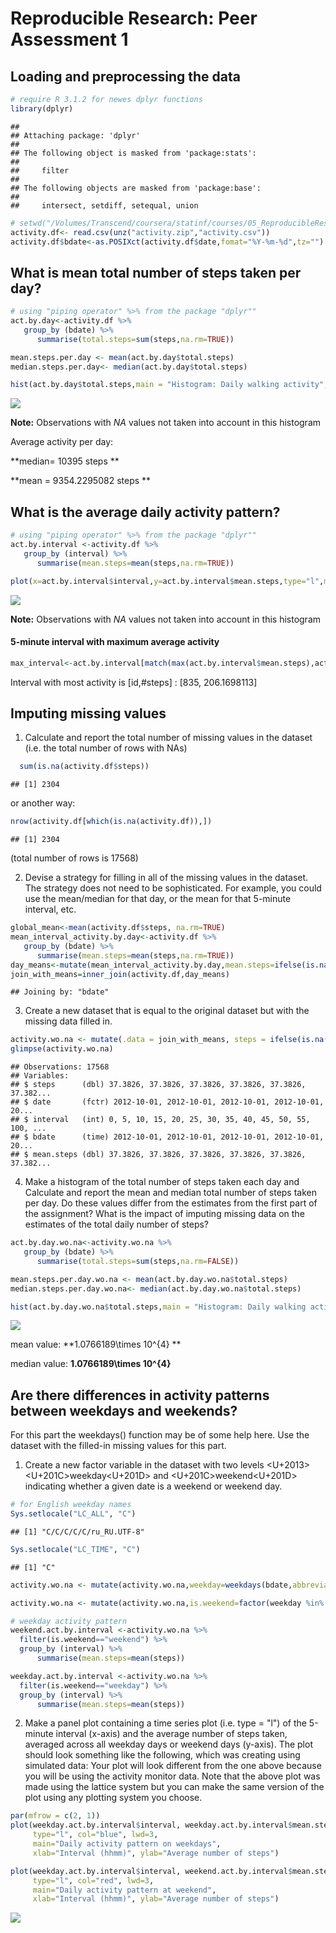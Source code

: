 # Reproducible Research: Peer Assessment 1


## Loading and preprocessing the data

```r
# require R 3.1.2 for newes dplyr functions
library(dplyr)
```

```
## 
## Attaching package: 'dplyr'
## 
## The following object is masked from 'package:stats':
## 
##     filter
## 
## The following objects are masked from 'package:base':
## 
##     intersect, setdiff, setequal, union
```

```r
# setwd("/Volumes/Transcend/coursera/statinf/courses/05_ReproducibleResearch/mywork/RepData_PeerAssessment1")
activity.df<- read.csv(unz("activity.zip","activity.csv"))
activity.df$bdate<-as.POSIXct(activity.df$date,fomat="%Y-%m-%d",tz="")
```


## What is mean total number of steps taken per day?

```r
# using "piping operator" %>% from the package "dplyr""
act.by.day<-activity.df %>% 
   group_by (bdate) %>%
      summarise(total.steps=sum(steps,na.rm=TRUE))

mean.steps.per.day <- mean(act.by.day$total.steps)
median.steps.per.day<- median(act.by.day$total.steps)

hist(act.by.day$total.steps,main = "Histogram: Daily walking activity", xlab="#steps",ylab="frequency (#days)")
```

![](PA1_template_files/figure-html/unnamed-chunk-2-1.png) 

**Note:** Observations with *NA* values not taken into account in this histogram 

Average activity per day: 

**median= 10395 steps **

**mean = 9354.2295082   steps  **

## What is the average daily activity pattern?


```r
# using "piping operator" %>% from the package "dplyr""
act.by.interval <-activity.df %>% 
   group_by (interval) %>%
      summarise(mean.steps=mean(steps,na.rm=TRUE))

plot(x=act.by.interval$interval,y=act.by.interval$mean.steps,type="l",main="Average day activity pattern",xlab="daytime",ylab="steps")
```

![](PA1_template_files/figure-html/unnamed-chunk-3-1.png) 

**Note:** Observations with *NA* values not taken into account in this histogram 

#### 5-minute interval with maximum average activity

```r
max_interval<-act.by.interval[match(max(act.by.interval$mean.steps),act.by.interval$mean.steps),]
```


Interval with most activity is [id,#steps] : [835, 206.1698113]

## Imputing missing values
1. Calculate and report the total number of missing values in the dataset
(i.e. the total number of rows with NAs)

```r
  sum(is.na(activity.df$steps))
```

```
## [1] 2304
```

or another way:


```r
nrow(activity.df[which(is.na(activity.df)),])
```

```
## [1] 2304
```

(total number of rows is 17568)

2. Devise a strategy for filling in all of the missing values in the dataset. The
strategy does not need to be sophisticated. For example, you could use
the mean/median for that day, or the mean for that 5-minute interval, etc.


```r
global_mean<-mean(activity.df$steps, na.rm=TRUE)
mean_interval_activity.by.day<-activity.df %>% 
   group_by (bdate) %>%
      summarise(mean.steps=mean(steps,na.rm=TRUE))
day_means<-mutate(mean_interval_activity.by.day,mean.steps=ifelse(is.nan(mean.steps),global_mean,mean.steps))
join_with_means=inner_join(activity.df,day_means)
```

```
## Joining by: "bdate"
```

3. Create a new dataset that is equal to the original dataset but with the
missing data filled in.

```r
activity.wo.na <- mutate(.data = join_with_means, steps = ifelse(is.na(steps),mean.steps,steps))
glimpse(activity.wo.na)
```

```
## Observations: 17568
## Variables:
## $ steps      (dbl) 37.3826, 37.3826, 37.3826, 37.3826, 37.3826, 37.382...
## $ date       (fctr) 2012-10-01, 2012-10-01, 2012-10-01, 2012-10-01, 20...
## $ interval   (int) 0, 5, 10, 15, 20, 25, 30, 35, 40, 45, 50, 55, 100, ...
## $ bdate      (time) 2012-10-01, 2012-10-01, 2012-10-01, 2012-10-01, 20...
## $ mean.steps (dbl) 37.3826, 37.3826, 37.3826, 37.3826, 37.3826, 37.382...
```

4. Make a histogram of the total number of steps taken each day and Calculate
and report the mean and median total number of steps taken per day. Do
these values differ from the estimates from the first part of the assignment?
What is the impact of imputing missing data on the estimates of the total
daily number of steps?

```r
act.by.day.wo.na<-activity.wo.na %>% 
   group_by (bdate) %>%
      summarise(total.steps=sum(steps,na.rm=FALSE))

mean.steps.per.day.wo.na <- mean(act.by.day.wo.na$total.steps)
median.steps.per.day.wo.na<- median(act.by.day.wo.na$total.steps)

hist(act.by.day.wo.na$total.steps,main = "Histogram: Daily walking activity after filling NA values", xlab="#steps",ylab="frequency (#days)")
```

![](PA1_template_files/figure-html/unnamed-chunk-9-1.png) 

mean value: **1.0766189\times 10^{4} **

median value: **1.0766189\times 10^{4}**



## Are there differences in activity patterns between weekdays and weekends?

For this part the weekdays() function may be of some help here. Use the dataset
with the filled-in missing values for this part.



1. Create a new factor variable in the dataset with two levels <U+2013> <U+201C>weekday<U+201D>
and <U+201C>weekend<U+201D> indicating whether a given date is a weekend or weekend
day.


```r
# for English weekday names
Sys.setlocale("LC_ALL", "C") 
```

```
## [1] "C/C/C/C/C/ru_RU.UTF-8"
```

```r
Sys.setlocale("LC_TIME", "C") 
```

```
## [1] "C"
```

```r
activity.wo.na <- mutate(activity.wo.na,weekday=weekdays(bdate,abbreviate = TRUE))

activity.wo.na <- mutate(activity.wo.na,is.weekend=factor(weekday %in% c("Sat","Sun"),labels=c("weekday","weekend")))

# weekday activity pattern
weekend.act.by.interval <-activity.wo.na %>% 
  filter(is.weekend=="weekend") %>%
  group_by (interval) %>%
      summarise(mean.steps=mean(steps))

weekday.act.by.interval <-activity.wo.na %>% 
  filter(is.weekend=="weekday") %>%
  group_by (interval) %>%
      summarise(mean.steps=mean(steps))
```

2. Make a panel plot containing a time series plot (i.e. type = "l") of the 
5-minute interval (x-axis) and the average number of steps taken, averaged
across all weekday days or weekend days (y-axis). The plot should look
something like the following, which was creating using simulated data:
Your plot will look different from the one above because you will be using
the activity monitor data. Note that the above plot was made using the lattice
system but you can make the same version of the plot using any plotting system
you choose.

```r
par(mfrow = c(2, 1))
plot(weekday.act.by.interval$interval, weekday.act.by.interval$mean.steps, 
     type="l", col="blue", lwd=3,
     main="Daily activity pattern on weekdays", 
     xlab="Interval (hhmm)", ylab="Average number of steps")

plot(weekday.act.by.interval$interval, weekend.act.by.interval$mean.steps, 
     type="l", col="red", lwd=3, 
     main="Daily activity pattern at weekend",
     xlab="Interval (hhmm)", ylab="Average number of steps")
```

![](PA1_template_files/figure-html/unnamed-chunk-11-1.png) 

